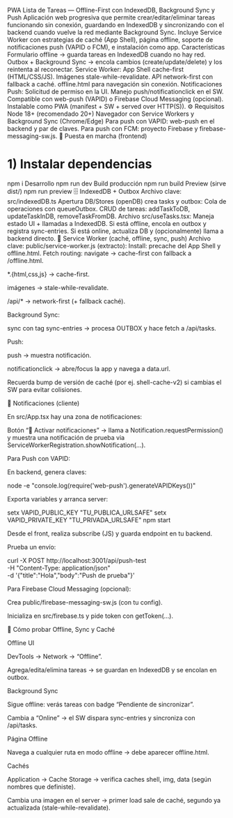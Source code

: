 PWA Lista de Tareas — Offline-First con IndexedDB, Background Sync y Push
Aplicación web progresiva que permite crear/editar/eliminar tareas funcionando sin conexión, guardando en IndexedDB y sincronizando con el backend cuando vuelve la red mediante Background Sync. Incluye Service Worker con estrategias de caché (App Shell), página offline, soporte de notificaciones push (VAPID o FCM), e instalación como app.
Características
Formulario offline → guarda tareas en IndexedDB cuando no hay red.
Outbox + Background Sync → encola cambios (create/update/delete) y los reintenta al reconectar.
Service Worker:
App Shell cache-first (HTML/CSS/JS).
Imágenes stale-while-revalidate.
API network-first con fallback a caché.
offline.html para navegación sin conexión.
Notificaciones Push:
Solicitud de permiso en la UI.
Manejo push/notificationclick en el SW.
Compatible con web-push (VAPID) o Firebase Cloud Messaging (opcional).
Instalable como PWA (manifest + SW + served over HTTP(S)).
⚙️ Requisitos
Node 18+ (recomendado 20+)
Navegador con Service Workers y Background Sync (Chrome/Edge)
Para push con VAPID: web-push en el backend y par de claves.
Para push con FCM: proyecto Firebase y firebase-messaging-sw.js.
🚀 Puesta en marcha (frontend)
# 1) Instalar dependencias
npm i
Desarrollo
npm run dev
Build producción
npm run build
 Preview (sirve dist/)
npm run preview
🗄️ IndexedDB + Outbox
Archivo clave: src/indexedDB.ts
Apertura DB/Stores (openDB) crea tasks y outbox:
Cola de operaciones con queueOutbox.
CRUD de tareas: addTaskToDB, updateTaskInDB, removeTaskFromDB.
Archivo src/useTasks.tsx:
Maneja estado UI + llamadas a IndexedDB.
Si está offline, encola en outbox y registra sync-entries.
Si está online, actualiza DB y (opcionalmente) llama a backend directo.
🧰 Service Worker (caché, offline, sync, push)
Archivo clave: public/service-worker.js (extracto):
Install: precache del App Shell y offline.html.
Fetch routing:
navigate → cache-first con fallback a /offline.html.

*.{html,css,js} → cache-first.

imágenes → stale-while-revalidate.

/api/* → network-first (+ fallback caché).

Background Sync:

sync con tag sync-entries → procesa OUTBOX y hace fetch a /api/tasks.

Push:

push → muestra notificación.

notificationclick → abre/focus la app y navega a data.url.

Recuerda bump de versión de caché (por ej. shell-cache-v2) si cambias el SW para evitar colisiones.

🔔 Notificaciones (cliente)

En src/App.tsx hay una zona de notificaciones:

Botón “🔔 Activar notificaciones” → llama a Notification.requestPermission() y muestra una notificación de prueba via ServiceWorkerRegistration.showNotification(...).

Para Push con VAPID:

En backend, genera claves:

node -e "console.log(require('web-push').generateVAPIDKeys())"


Exporta variables y arranca server:

setx VAPID_PUBLIC_KEY  "TU_PUBLICA_URLSAFE"
setx VAPID_PRIVATE_KEY "TU_PRIVADA_URLSAFE"
npm start


Desde el front, realiza subscribe (JS) y guarda endpoint en tu backend.

Prueba un envío:

curl -X POST http://localhost:3001/api/push-test \
  -H "Content-Type: application/json" \
  -d '{"title":"Hola","body":"Push de prueba"}'


Para Firebase Cloud Messaging (opcional):

Crea public/firebase-messaging-sw.js (con tu config).

Inicializa en src/firebase.ts y pide token con getToken(...).

🧪 Cómo probar Offline, Sync y Caché

Offline UI

DevTools → Network → “Offline”.

Agrega/edita/elimina tareas → se guardan en IndexedDB y se encolan en outbox.

Background Sync

Sigue offline: verás tareas con badge “Pendiente de sincronizar”.

Cambia a “Online” → el SW dispara sync-entries y sincroniza con /api/tasks.

Página Offline

Navega a cualquier ruta en modo offline → debe aparecer offline.html.

Cachés

Application → Cache Storage → verifica caches shell, img, data (según nombres que definiste).

Cambia una imagen en el server → primer load sale de caché, segundo ya actualizada (stale-while-revalidate).
